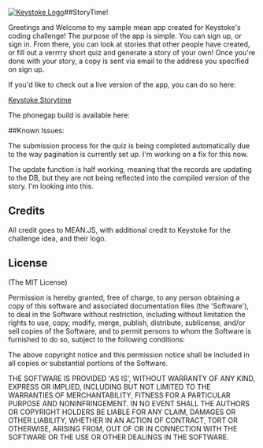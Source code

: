 [![Keystoke Logo](http://keystoke.com/wp-content/uploads/2014/08/keystokelogo1.png)](http://keystoke.com/)##StoryTime!



Greetings and Welcome to my sample mean app created for Keystoke's coding challenge! The purpose of the app is simple. You can sign up, or sign in. From there, you can look at stories that other people have created, or fill out a verrrry short quiz and generate a story of your own! Once you're done with your story, a copy is sent via email to the address you specified on sign up.

If you'd like to check out a live version of the app, you can do so here:

[Keystoke Storytime](http://keystokestorytime.herokuapp.com/)

The phonegap build is available here:

##Known Issues:

The submission process for the quiz is being completed automatically due to the way pagination is currently set up. I'm working on a fix for this now.

The update function is half working, meaning that the records are updating to the DB, but they are not being reflected into the compiled version of the story. I'm looking into this. 




## Credits
All credit goes to MEAN.JS, with additional credit to Keystoke for the challenge idea, and their logo.
## License
(The MIT License)

Permission is hereby granted, free of charge, to any person obtaining
a copy of this software and associated documentation files (the
'Software'), to deal in the Software without restriction, including
without limitation the rights to use, copy, modify, merge, publish,
distribute, sublicense, and/or sell copies of the Software, and to
permit persons to whom the Software is furnished to do so, subject to
the following conditions:

The above copyright notice and this permission notice shall be
included in all copies or substantial portions of the Software.

THE SOFTWARE IS PROVIDED 'AS IS', WITHOUT WARRANTY OF ANY KIND,
EXPRESS OR IMPLIED, INCLUDING BUT NOT LIMITED TO THE WARRANTIES OF
MERCHANTABILITY, FITNESS FOR A PARTICULAR PURPOSE AND NONINFRINGEMENT.
IN NO EVENT SHALL THE AUTHORS OR COPYRIGHT HOLDERS BE LIABLE FOR ANY
CLAIM, DAMAGES OR OTHER LIABILITY, WHETHER IN AN ACTION OF CONTRACT,
TORT OR OTHERWISE, ARISING FROM, OUT OF OR IN CONNECTION WITH THE
SOFTWARE OR THE USE OR OTHER DEALINGS IN THE SOFTWARE.
